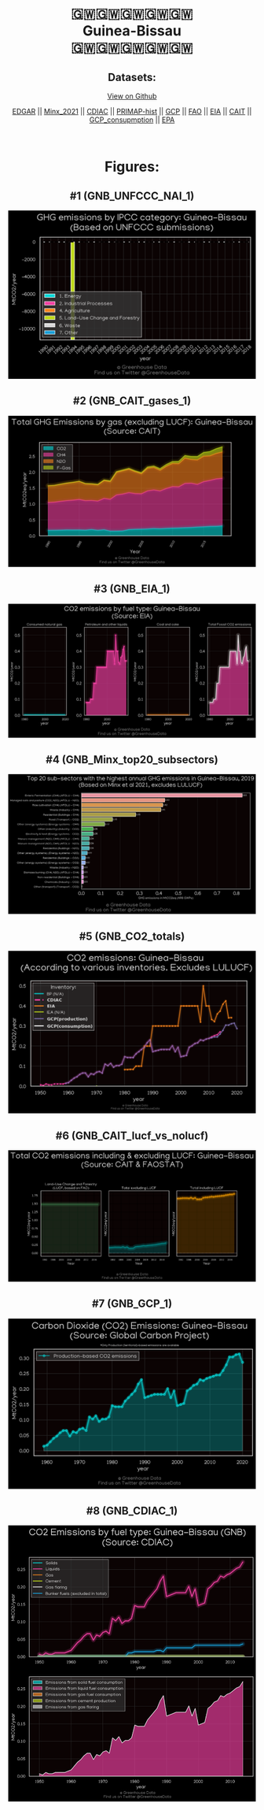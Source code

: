 
<center>
<h1 align="center">
🇬🇼🇬🇼🇬🇼🇬🇼🇬🇼
<br>
Guinea-Bissau
<br>
🇬🇼🇬🇼🇬🇼🇬🇼🇬🇼
</h1>
<h2>Datasets:</h2>
<p><a href="https://github.com/dquintani/GreenhouseData/tree/master/country_data/GNB_Guinea-Bissau/data">View on Github</a>
<br></p><p><a href="data/GNB_EDGAR.csv">EDGAR</a> || <a href="data/GNB_Minx_2021.csv">Minx_2021</a> || <a href="data/GNB_CDIAC.csv">CDIAC</a> || <a href="data/GNB_PRIMAP-hist.csv">PRIMAP-hist</a> || <a href="data/GNB_GCP.csv">GCP</a> || <a href="data/GNB_FAO.csv">FAO</a> || <a href="data/GNB_EIA.csv">EIA</a> || <a href="data/GNB_CAIT.csv">CAIT</a> || <a href="data/GNB_GCP_consupmption.csv">GCP_consupmption</a> || <a href="data/GNB_EPA.csv">EPA</a></p><p><br></p>
<h1>Figures:</h1><h2>#1 (GNB_UNFCCC_NAI_1)</h2>
<p><img alt="" src="figures/GNB_UNFCCC_NAI_1.png" /></p><h2>#2 (GNB_CAIT_gases_1)</h2>
<p><img alt="" src="figures/GNB_CAIT_gases_1.png" /></p><h2>#3 (GNB_EIA_1)</h2>
<p><img alt="" src="figures/GNB_EIA_1.png" /></p><h2>#4 (GNB_Minx_top20_subsectors)</h2>
<p><img alt="" src="figures/GNB_Minx_top20_subsectors.png" /></p><h2>#5 (GNB_CO2_totals)</h2>
<p><img alt="" src="figures/GNB_CO2_totals.png" /></p><h2>#6 (GNB_CAIT_lucf_vs_nolucf)</h2>
<p><img alt="" src="figures/GNB_CAIT_lucf_vs_nolucf.png" /></p><h2>#7 (GNB_GCP_1)</h2>
<p><img alt="" src="figures/GNB_GCP_1.png" /></p><h2>#8 (GNB_CDIAC_1)</h2>
<p><img alt="" src="figures/GNB_CDIAC_1.png" /></p>